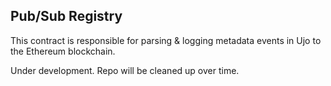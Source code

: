 ## Pub/Sub Registry

This contract is responsible for parsing & logging metadata events in Ujo to the Ethereum blockchain.

Under development. Repo will be cleaned up over time.
